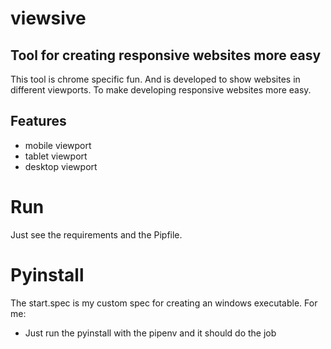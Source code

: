 # viewsive
## Tool for creating responsive websites more easy
This tool is chrome specific fun. And is developed to show websites in different viewports.
To make developing responsive websites more easy. 

## Features 
* mobile viewport
* tablet viewport 
* desktop viewport

# Run 
Just see the requirements and the Pipfile. 

# Pyinstall 
The start.spec is my custom spec for creating an windows executable.
For me: 
* Just run the pyinstall with the pipenv and it should do the job
